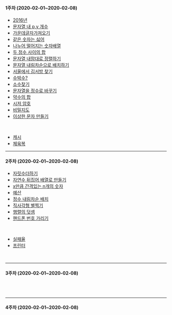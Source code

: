 #### 1주차 (2020-02-01~2020-02-08)
<!-- (하)  -->
- [2016년](https://programmers.co.kr/learn/courses/30/lessons/12901)
- [문자열 내 p,y 개수](https://programmers.co.kr/learn/courses/30/lessons/12916)
- [가운데글자가져오기](https://programmers.co.kr/learn/courses/30/lessons/12903?language=java)
- [같은 숫자는 싫어](https://programmers.co.kr/learn/courses/30/lessons/12906)
- [나누어 떨어지는 숫자배열](https://programmers.co.kr/learn/courses/30/lessons/12910)
- [두 정수 사이의 합](https://programmers.co.kr/learn/courses/30/lessons/12912?language=java)
- [문자열 내맘대로 정렬하기](https://programmers.co.kr/learn/courses/30/lessons/12915)
- [문자열 내림차순으로 배치하기](https://programmers.co.kr/learn/courses/30/lessons/12917?language=java)
- [서울에서 김서방 찾기](https://programmers.co.kr/learn/courses/30/lessons/12919)
- [수박수?](https://programmers.co.kr/learn/courses/30/lessons/12922)
- [소수찾기](https://programmers.co.kr/learn/courses/30/lessons/12921)
- [문자열을 정수로 바꾸기](https://programmers.co.kr/learn/courses/30/lessons/12925)
- [약수의 합](https://programmers.co.kr/learn/courses/30/lessons/12928)
- [시저 암호](https://programmers.co.kr/learn/courses/30/lessons/12926)
- [비밀지도](https://programmers.co.kr/learn/courses/30/lessons/17681)
- [이상한 문자 만들기](https://programmers.co.kr/learn/courses/30/lessons/12930#)

<br>

<!-- (중)  -->
- [캐시](https://github.com/TheCopiens/algorithm-study/blob/master/source/ohhako/coding%20test/kakao/%EC%BA%90%EC%8B%9C.md)
- [체육복](https://github.com/TheCopiens/algorithm-study/blob/ohhako/source/ohhako/200202_greedy.md)
<!-- (상)  -->

---
#### 2주차 (2020-02-01~2020-02-08)
<!-- (하)  -->
- [자릿수더하기](https://programmers.co.kr/learn/courses/30/lessons/12931)
- [자연수 뒤집어 배열로 만들기](https://programmers.co.kr/learn/courses/30/lessons/12932)
- [x만큼 간격있는 n개의 숫자](https://programmers.co.kr/learn/courses/30/lessons/12954)
- [예산](https://programmers.co.kr/learn/courses/30/lessons/12982)
- [정수 내림차순 배치](https://programmers.co.kr/learn/courses/30/lessons/12933)
- [직사각형 별찍기](https://programmers.co.kr/learn/courses/30/lessons/12969)
- [행렬의 덧셈](https://programmers.co.kr/learn/courses/30/lessons/12950)
- [핸드폰 번호 가리기](https://programmers.co.kr/learn/courses/30/lessons/12948)

<br>

<!-- (중)  -->
- [실패율](https://programmers.co.kr/learn/courses/30/lessons/42889)
- [프린터](https://programmers.co.kr/learn/courses/30/lessons/42587)

<br>

<!-- (상)  -->

---
#### 3주차 (2020-02-01~2020-02-08)
<!-- (하)  -->
<br>
<!-- (중)  -->
<br>
<!-- (상)  -->

---
#### 4주차 (2020-02-01~2020-02-08)

<!-- (하)  -->
<br>
<!-- (중)  -->
<br>
<!-- (상)  -->
